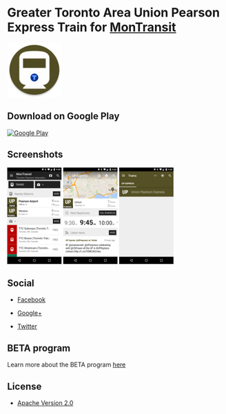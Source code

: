 # Greater Toronto Area Union Pearson Express Train for [MonTransit](https://github.com/mtransitapps/mtransit-for-android)

<img width="25%" height="25%" src="https://raw.githubusercontent.com/mtransitapps/ca-gta-up-express-train-android/master/pub/hi-res-app-icon.png"/>

## Download on Google Play

[![Google Play](https://developer.android.com/images/brand/en_app_rgb_wo_60.png)](https://play.google.com/store/apps/details?id=org.mtransit.android.ca_gta_up_express_train)

## Screenshots

<img width="25%" height="25%" src="https://raw.githubusercontent.com/mtransitapps/ca-gta-up-express-train-android/master/pub/screenshot-phone-1.png"/>
<img width="25%" height="25%" src="https://raw.githubusercontent.com/mtransitapps/ca-gta-up-express-train-android/master/pub/screenshot-phone-2.png"/>
<img width="25%" height="25%" src="https://raw.githubusercontent.com/mtransitapps/ca-gta-up-express-train-android/master/pub/screenshot-phone-3.png"/>

## Social

* [Facebook](https://www.facebook.com/MonTransit)

* [Google+](http://gplus.to/MonTransit/)

* [Twitter](https://twitter.com/montransit)

## BETA program

Learn more about the BETA program [here](https://github.com/mtransitapps/mtransit-for-android/wiki/BETA)

## License

* [Apache Version 2.0](http://www.apache.org/licenses/LICENSE-2.0.html)
